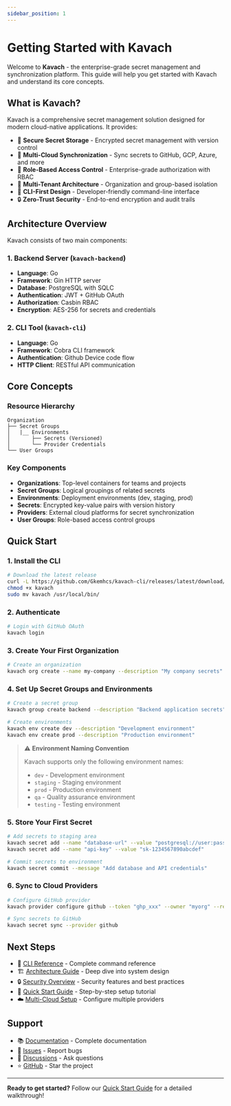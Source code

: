 ```yaml
---
sidebar_position: 1
---
```


# Getting Started with Kavach

Welcome to **Kavach** - the enterprise-grade secret management and synchronization platform. This guide will help you get started with Kavach and understand its core concepts.

## What is Kavach?

Kavach is a comprehensive secret management solution designed for modern cloud-native applications. It provides:

- 🔐 **Secure Secret Storage** - Encrypted secret management with version control
- 🔄 **Multi-Cloud Synchronization** - Sync secrets to GitHub, GCP, Azure, and more
- 👥 **Role-Based Access Control** - Enterprise-grade authorization with RBAC
- 🏢 **Multi-Tenant Architecture** - Organization and group-based isolation
- 🚀 **CLI-First Design** - Developer-friendly command-line interface
- 🔒 **Zero-Trust Security** - End-to-end encryption and audit trails

## Architecture Overview

Kavach consists of two main components:

### 1. Backend Server (`kavach-backend`)
- **Language**: Go
- **Framework**: Gin HTTP server
- **Database**: PostgreSQL with SQLC
- **Authentication**: JWT + GitHub OAuth
- **Authorization**: Casbin RBAC
- **Encryption**: AES-256 for secrets and credentials

### 2. CLI Tool (`kavach-cli`)
- **Language**: Go
- **Framework**: Cobra CLI framework
- **Authentication**: Github Device code flow
- **HTTP Client**: RESTful API communication

## Core Concepts

### Resource Hierarchy
```
Organization
├── Secret Groups
│   |__ Environments
│       ├── Secrets (Versioned)
│       └── Provider Credentials   
└── User Groups
```

### Key Components

- **Organizations**: Top-level containers for teams and projects
- **Secret Groups**: Logical groupings of related secrets
- **Environments**: Deployment environments (dev, staging, prod)
- **Secrets**: Encrypted key-value pairs with version history
- **Providers**: External cloud platforms for secret synchronization
- **User Groups**: Role-based access control groups

## Quick Start

### 1. Install the CLI

```bash
# Download the latest release
curl -L https://github.com/Gkemhcs/kavach-cli/releases/latest/download/kavach-cli-linux-amd64 -o kavach
chmod +x kavach
sudo mv kavach /usr/local/bin/
```

### 2. Authenticate

```bash
# Login with GitHub OAuth
kavach login
```

### 3. Create Your First Organization

```bash
# Create an organization
kavach org create --name my-company --description "My company secrets"
```

### 4. Set Up Secret Groups and Environments

```bash
# Create a secret group
kavach group create backend --description "Backend application secrets"

# Create environments
kavach env create dev --description "Development environment"
kavach env create prod --description "Production environment"
```

> ⚠️ **Environment Naming Convention**
> 
> Kavach supports only the following environment names:
> - `dev` - Development environment
> - `staging` - Staging environment  
> - `prod` - Production environment
> - `qa` - Quality assurance environment
> - `testing` - Testing environment

### 5. Store Your First Secret

```bash
# Add secrets to staging area
kavach secret add --name "database-url" --value "postgresql://user:pass@localhost:5432/db"
kavach secret add --name "api-key" --value "sk-1234567890abcdef"

# Commit secrets to environment
kavach secret commit --message "Add database and API credentials"
```

### 6. Sync to Cloud Providers

```bash
# Configure GitHub provider
kavach provider configure github --token "ghp_xxx" --owner "myorg" --repo "myrepo"

# Sync secrets to GitHub
kavach secret sync --provider github
```

## Next Steps

- 📖 [CLI Reference](/docs/cli/overview) - Complete command reference
- 🏗️ [Architecture Guide](/docs/architecture/overview) - Deep dive into system design
- 🔒 [Security Overview](/docs/security/overview) - Security features and best practices
- 🚀 [Quick Start Guide](/docs/guides/quickstart) - Step-by-step setup tutorial
- ☁️ [Multi-Cloud Setup](/docs/guides/multi-cloud) - Configure multiple providers

## Support

- 📚 [Documentation](/docs) - Complete documentation
- 🐛 [Issues](https://github.com/Gkemhcs/kavach-docs/issues) - Report bugs
- 💬 [Discussions](https://github.com/Gkemhcs/kavach-docs/discussions) - Ask questions
- ⭐ [GitHub](https://github.com/Gkemhcs/kavach-docs) - Star the project

---

**Ready to get started?** Follow our [Quick Start Guide](/docs/guides/quickstart) for a detailed walkthrough! 